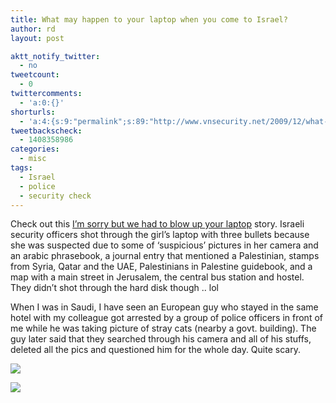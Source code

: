 ```yaml
---
title: What may happen to your laptop when you come to Israel?
author: rd
layout: post

aktt_notify_twitter:
  - no
tweetcount:
  - 0
twittercomments:
  - 'a:0:{}'
shorturls:
  - 'a:4:{s:9:"permalink";s:89:"http://www.vnsecurity.net/2009/12/what-may-happen-to-your-laptop-when-you-come-to-israel/";s:7:"tinyurl";s:26:"http://tinyurl.com/ycoz5a5";s:4:"isgd";s:18:"http://is.gd/aOufb";s:5:"bitly";s:0:"";}'
tweetbackscheck:
  - 1408358986
categories:
  - misc
tags:
  - Israel
  - police
  - security check
---
```

Check out this <a href="http://lilysussman.wordpress.com/2009/11/30/im-sorry-but-we-blew-up-your-laptop-welcome-to-israel/" target="_blank">I’m sorry but we had to blow up your laptop</a> story. Israeli security officers shot through the girl&#8217;s laptop with three bullets because she was suspected due to some of &#8216;suspicious&#8217; pictures in her camera and an arabic phrasebook, a journal entry that mentioned a Palestinian, stamps from Syria, Qatar and the UAE, Palestinians in Palestine guidebook, and a map with a main street in Jerusalem, the central bus station and hostel. They didn&#8217;t shot through the hard disk though .. lol

When I was in Saudi, I have seen an European guy who stayed in the same hotel with my colleague got arrested by a group of police officers in front of me while he was taking picture of stray cats (nearby a govt. building). The guy later said that they searched through his camera and all of his stuffs, deleted all the pics and questioned him for the whole day. Quite scary.

![][1]

![][2]

 [1]: http://lilysussman.files.wordpress.com/2009/11/p1070617.jpg?w=650
 [2]: http://lilysussman.files.wordpress.com/2009/11/p1070618.jpg?w=650